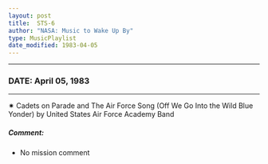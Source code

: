 ```yaml
---
layout: post
title:  STS-6
author: "NASA: Music to Wake Up By"
type: MusicPlaylist
date_modified: 1983-04-05
---
```


----
### DATE: April 05, 1983
----
✷ Cadets on Parade and The Air Force Song (Off We Go Into the Wild Blue Yonder) by United States Air Force Academy Band

##### Comment:
* No mission comment
